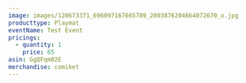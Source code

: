 ```yaml
---
image: images/120673371_696097167665789_2803876204664072670_o.jpg
producttype: Playmat
eventName: Test Event
pricings:
  - quantity: 1
    price: 65
asin: GgQFqm02E
merchandise: comiket
---
```

